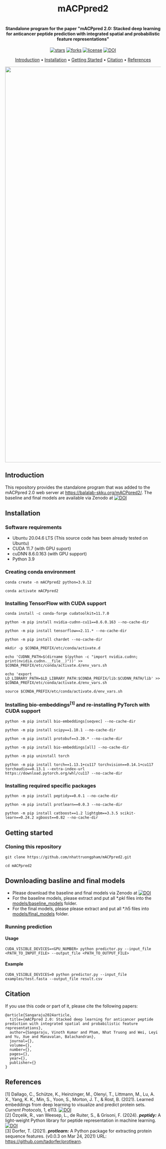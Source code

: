 <h1 align="center">
    mACPpred2
    <br>
<h1>

<h4 align="center">Standalone program for the paper "mACPpred 2.0: Stacked deep learning for anticancer peptide prediction with integrated spatial and probabilistic feature representations"</h4>

<p align="center">
<a href=""><img src="https://img.shields.io/github/stars/nhattruongpham/mACPpred2?" alt="stars"></a>
<a href=""><img src="https://img.shields.io/github/forks/nhattruongpham/mACPpred2?" alt="forks"></a>
<a href=""><img src="https://img.shields.io/github/license/nhattruongpham/mACPpred2?" alt="license"></a>
<a href="https://doi.org/10.5281/zenodo.11350064">
    <img src="https://zenodo.org/badge/doi/10.5281/zenodo.11350064.svg" alt="DOI">
</a>
</p>

<p align="center">
  <a href="#introduction">Introduction</a> •
  <a href="#installation">Installation</a> •
  <a href="#getting-started">Getting Started</a> •
  <a href="#citation">Citation</a> •
  <a href="#references">References</a>
</p>

<p align="center"><img src="https://github.com/nhattruongpham/mACPpred2/raw/main/.github/mACPpred2_Workflow.png" width="1280"/></p>

## Introduction
This repository provides the standalone program that was added to the mACPpred 2.0 web server at https://balalab-skku.org/mACPpred2/. The baseline and final models are available via Zenodo at [![DOI](https://zenodo.org/badge/doi/10.5281/zenodo.11350064.svg)](https://doi.org/10.5281/zenodo.11350064)

## Installation
### Software requirements
* Ubuntu 20.04.6 LTS (This source code has been already tested on Ubuntu)
* CUDA 11.7 (with GPU suport)
* cuDNN 8.6.0.163 (with GPU support)
* Python 3.9

### Creating conda environment
```shell
conda create -n mACPpred2 python=3.9.12
```
```shell
conda activate mACPpred2
```

### Installing TensorFlow with CUDA support
```shell
conda install -c conda-forge cudatoolkit=11.7.0
```
```shell
python -m pip install nvidia-cudnn-cu11==8.6.0.163 --no-cache-dir
```
```shell
python -m pip install tensorflow==2.11.* --no-cache-dir
```
```shell
python -m pip install chardet --no-cache-dir
```
```
mkdir -p $CONDA_PREFIX/etc/conda/activate.d
```
```
echo 'CUDNN_PATH=$(dirname $(python -c "import nvidia.cudnn; print(nvidia.cudnn.__file__)"))' >> $CONDA_PREFIX/etc/conda/activate.d/env_vars.sh
```
```
echo 'export LD_LIBRARY_PATH=$LD_LIBRARY_PATH:$CONDA_PREFIX/lib:$CUDNN_PATH/lib' >> $CONDA_PREFIX/etc/conda/activate.d/env_vars.sh
```
```
source $CONDA_PREFIX/etc/conda/activate.d/env_vars.sh
```

### Installing bio-embeddings<sup>[1]</sup> and re-installing PyTorch with CUDA support
```shell
python -m pip install bio-embeddings[seqvec] --no-cache-dir
```
```shell
python -m pip install scipy==1.10.1 --no-cache-dir
```
```shell
python -m pip install protobuf==3.20.* --no-cache-dir
```
```shell
python -m pip install bio-embeddings[all] --no-cache-dir
```
```shell
python -m pip uninstall torch
```
```shell
python -m pip install torch==1.13.1+cu117 torchvision==0.14.1+cu117 torchaudio==0.13.1 --extra-index-url https://download.pytorch.org/whl/cu117 --no-cache-dir
```

### Installing required specific packages
```shell
python -m pip install peptidy==0.0.1 --no-cache-dir
```
```shell
python -m pip install protlearn==0.0.3 --no-cache-dir
```
```shell
python -m pip install catboost==1.2 lightgbm==3.3.5 scikit-learn==0.24.2 xgboost==0.82 --no-cache-dir
```
## Getting started
### Cloning this repository
```
git clone https://github.com/nhattruongpham/mACPpred2.git
```
```
cd mACPpred2
```

## Downloading basline and final models
* Please download the baseline and final models via Zenodo at [![DOI](https://zenodo.org/badge/doi/10.5281/zenodo.11350064.svg)](https://doi.org/10.5281/zenodo.11350064)
* For the baseline models, please extract and put all *.pkl files into the [models/baseline_models](https://github.com/nhattruongpham/mACPpred2/tree/main/models/baseline_models) folder.
* For the final models, please please extract and put all *.h5 files into [models/final_models](https://github.com/nhattruongpham/mACPpred2/tree/main/models/final_models) folder.

### Running prediction
#### Usage
```shell
CUDA_VISIBLE_DEVICES=<GPU_NUMBER> python predictor.py --input_file <PATH_TO_INPUT_FILE> --output_file <PATH_TO_OUTPUT_FILE>
```
#### Example
```shell
CUDA_VISIBLE_DEVICES=0 python predictor.py --input_file examples/test.fasta --output_file result.csv
```

## Citation
If you use this code or part of it, please cite the following papers:
```
@article{Sangaraju2024article,
  title={mACPpred 2.0: Stacked deep learning for anticancer peptide prediction with integrated spatial and probabilistic feature representations},
  author={Sangaraju, Vinoth Kumar and Pham, Nhat Truong and Wei, Leyi and Yu, Xue and Manavalan, Balachandran},
  journal={},
  volume={},
  number={},
  pages={},
  year={},
  publisher={}
}
```

## References
[1] Dallago, C., Schütze, K., Heinzinger, M., Olenyi, T., Littmann, M., Lu, A. X., Yang, K. K., Min, S., Yoon, S., Morton, J. T., & Rost, B. (2021). Learned embeddings from deep learning to visualize and predict protein sets. <i>Current Protocols</i>, 1, e113. <a href="https://doi.org/10.1002/cpz1.113"><img src="https://zenodo.org/badge/doi/10.1002/cpz1.113.svg" alt="DOI"> <br>
</a>
[2] Özçelik, R., van Weesep, L., de Ruiter, S., & Grisoni, F. (2024). <b><i>peptidy:</i></b> A light-weight Python library for peptide representation in machine learning. <a href="https://doi.org/10.26434/chemrxiv-2024-bm3lv"><img src="https://zenodo.org/badge/doi/10.26434/chemrxiv-2024-bm3lv.svg" alt="DOI"></a> <br>
[3] Dorfer, T. (2021). <b><i>protlearn:</i></b> A Python package for extracting protein sequence features. (v0.0.3 on Mar 24, 2021) URL: https://github.com/tadorfer/protlearn.